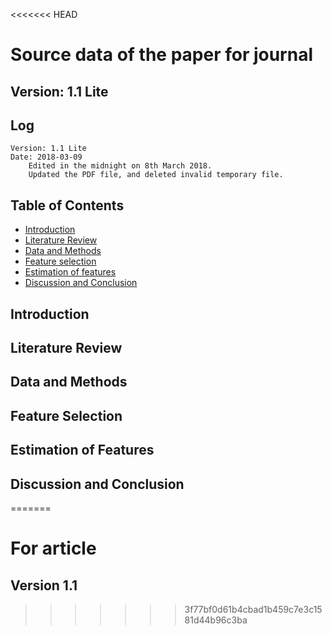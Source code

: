 <<<<<<< HEAD
# Source data of the paper for journal

## Version: 1.1 Lite

## Log
    Version: 1.1 Lite
    Date: 2018-03-09
        Edited in the midnight on 8th March 2018.
        Updated the PDF file, and deleted invalid temporary file.

## Table of Contents
 - [Introduction](#introduction)
 - [Literature Review](#literature-review)
 - [Data and Methods](#data-and-methods)
 - [Feature selection](#feature-selection)
 - [Estimation of features](#etimation-of-features)
 - [Discussion and Conclusion](#discussion-and-conclusion)

## Introduction
## Literature Review
## Data and Methods
## Feature Selection
## Estimation of Features
## Discussion and Conclusion
=======
# For article
## Version 1.1
>>>>>>> 3f77bf0d61b4cbad1b459c7e3c1581d44b96c3ba
